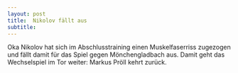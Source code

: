 ```yaml
---
layout: post
title:  Nikolov fällt aus
subtitle:  
---
```


Oka Nikolov hat sich im Abschlusstraining einen Muskelfaserriss zugezogen und fällt damit für das Spiel gegen Mönchengladbach aus. Damit geht das Wechselspiel im Tor weiter: Markus Pröll kehrt zurück.


